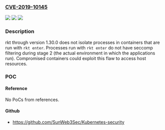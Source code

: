 ### [CVE-2019-10145](https://cve.mitre.org/cgi-bin/cvename.cgi?name=CVE-2019-10145)
![](https://img.shields.io/static/v1?label=Product&message=rkt&color=blue)
![](https://img.shields.io/static/v1?label=Version&message=n%2Fa&color=blue)
![](https://img.shields.io/static/v1?label=Vulnerability&message=CWE-250&color=brighgreen)

### Description

rkt through version 1.30.0 does not isolate processes in containers that are run with `rkt enter`. Processes run with `rkt enter` do not have seccomp filtering during stage 2 (the actual environment in which the applications run). Compromised containers could exploit this flaw to access host resources.

### POC

#### Reference
No PoCs from references.

#### Github
- https://github.com/SunWeb3Sec/Kubernetes-security

